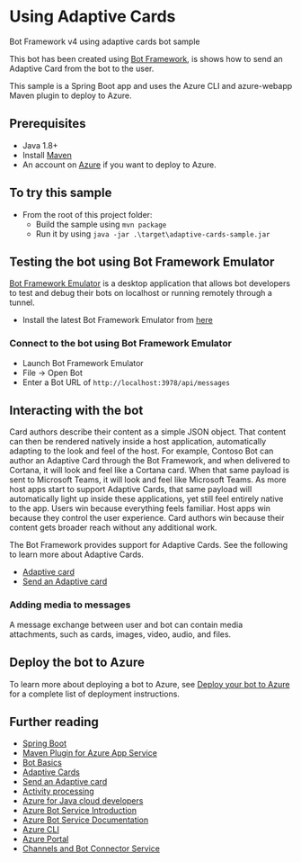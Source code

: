 # Using Adaptive Cards

Bot Framework v4 using adaptive cards bot sample

This bot has been created using [Bot Framework](https://dev.botframework.com), is shows how to send an Adaptive Card from the bot to the user.

This sample is a Spring Boot app and uses the Azure CLI and azure-webapp Maven plugin to deploy to Azure.

## Prerequisites

- Java 1.8+
- Install [Maven](https://maven.apache.org/)
- An account on [Azure](https://azure.microsoft.com) if you want to deploy to Azure.

## To try this sample
- From the root of this project folder:
  - Build the sample using `mvn package`
  - Run it by using `java -jar .\target\adaptive-cards-sample.jar`

## Testing the bot using Bot Framework Emulator

[Bot Framework Emulator](https://github.com/microsoft/botframework-emulator) is a desktop application that allows bot developers to test and debug their bots on localhost or running remotely through a tunnel.

- Install the latest Bot Framework Emulator from [here](https://github.com/Microsoft/BotFramework-Emulator/releases)

### Connect to the bot using Bot Framework Emulator

- Launch Bot Framework Emulator
- File -> Open Bot
- Enter a Bot URL of `http://localhost:3978/api/messages`

## Interacting with the bot

Card authors describe their content as a simple JSON object. That content can then be rendered natively inside a host application, automatically adapting to the look and feel of the host. For example, Contoso Bot can author an Adaptive Card through the Bot Framework, and when delivered to Cortana, it will look and feel like a Cortana card. When that same payload is sent to Microsoft Teams, it will look and feel like Microsoft Teams. As more host apps start to support Adaptive Cards, that same payload will automatically light up inside these applications, yet still feel entirely native to the app. Users win because everything feels familiar. Host apps win because they control the user experience. Card authors win because their content gets broader reach without any additional work.

The Bot Framework provides support for Adaptive Cards.  See the following to learn more about Adaptive Cards.

- [Adaptive card](http://adaptivecards.io)
- [Send an Adaptive card](https://docs.microsoft.com/en-us/azure/bot-service/nodejs/bot-builder-nodejs-send-rich-cards?view=azure-bot-service-3.0&viewFallbackFrom=azure-bot-service-4.0#send-an-adaptive-card)

### Adding media to messages

A message exchange between user and bot can contain media attachments, such as cards, images, video, audio, and files.

## Deploy the bot to Azure

To learn more about deploying a bot to Azure, see [Deploy your bot to Azure](https://aka.ms/azuredeployment) for a complete list of deployment instructions.
## Further reading

- [Spring Boot](https://spring.io/projects/spring-boot)
- [Maven Plugin for Azure App Service](https://github.com/microsoft/azure-maven-plugins/tree/develop/azure-webapp-maven-plugin)
- [Bot Basics](https://docs.microsoft.com/azure/bot-service/bot-builder-basics?view=azure-bot-service-4.0)
- [Adaptive Cards](https://adaptivecards.io/)
- [Send an Adaptive card](https://docs.microsoft.com/en-us/azure/bot-service/nodejs/bot-builder-nodejs-send-rich-cards?view=azure-bot-service-3.0&viewFallbackFrom=azure-bot-service-4.0#send-an-adaptive-card)
- [Activity processing](https://docs.microsoft.com/en-us/azure/bot-service/bot-builder-concept-activity-processing?view=azure-bot-service-4.0)
- [Azure for Java cloud developers](https://docs.microsoft.com/en-us/azure/java/?view=azure-java-stable)
- [Azure Bot Service Introduction](https://docs.microsoft.com/azure/bot-service/bot-service-overview-introduction?view=azure-bot-service-4.0)
- [Azure Bot Service Documentation](https://docs.microsoft.com/azure/bot-service/?view=azure-bot-service-4.0)
- [Azure CLI](https://docs.microsoft.com/cli/azure/?view=azure-cli-latest)
- [Azure Portal](https://portal.azure.com)
- [Channels and Bot Connector Service](https://docs.microsoft.com/en-us/azure/bot-service/bot-concepts?view=azure-bot-service-4.0)
